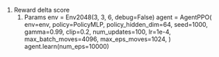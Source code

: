 1. Reward delta score
    1. Params
    env = Env2048(3, 3, 6, debug=False)
    agent = AgentPPO(
        env=env,
        policy=PolicyMLP,
        policy_hidden_dim=64,
        seed=1000,
        gamma=0.99,
        clip=0.2,
        num_updates=100,
        lr=1e-4,
        max_batch_moves=4096,
        max_eps_moves=1024,
    )
    agent.learn(num_eps=10000)